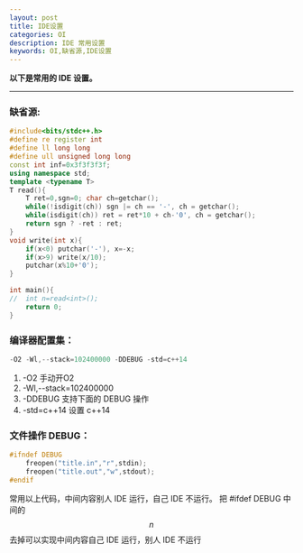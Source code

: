 ```yaml
---
layout: post
title: IDE设置
categories: OI
description: IDE 常用设置
keywords: OI,缺省源,IDE设置
---
```


**以下是常用的 IDE 设置。**

----------------


### 缺省源:
```cpp
#include<bits/stdc++.h>
#define re register int
#define ll long long
#define ull unsigned long long
const int inf=0x3f3f3f3f;
using namespace std;
template <typename T>
T read(){
	T ret=0,sgn=0; char ch=getchar();
	while(!isdigit(ch)) sgn |= ch == '-', ch = getchar();
	while(isdigit(ch)) ret = ret*10 + ch-'0', ch = getchar();
	return sgn ? -ret : ret;
}
void write(int x){
	if(x<0) putchar('-'), x=-x;
	if(x>9) write(x/10);
	putchar(x%10+'0');
}

int main(){
//	int n=read<int>();
	return 0;
}
```



### 编译器配置集：
```cpp
-O2 -Wl,--stack=102400000 -DDEBUG -std=c++14
```
1. -O2 手动开O2 
1. -Wl,--stack=102400000
1. -DDEBUG 支持下面的 DEBUG 操作
1. -std=c++14 设置 c++14


### 文件操作 DEBUG：
```cpp
#ifndef DEBUG
	freopen("title.in","r",stdin);
	freopen("title.out","w",stdout);
#endif
```
常用以上代码，中间内容别人 IDE 运行，自己 IDE 不运行。
把 #ifdef DEBUG 中间的 $$n$$ 去掉可以实现中间内容自己 IDE 运行，别人 IDE 不运行



